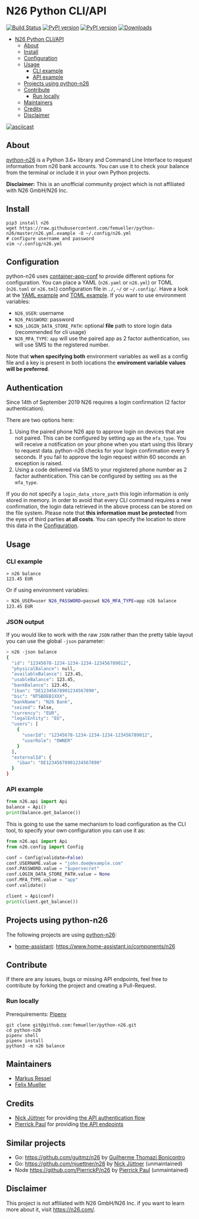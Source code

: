 # N26 Python CLI/API
[![Build Status](https://travis-ci.org/femueller/python-n26.svg?branch=master)](https://travis-ci.org/femueller/python-n26)
[![PyPI version](https://img.shields.io/github/pipenv/locked/python-version/femueller/python-n26)](https://img.shields.io/github/pipenv/locked/python-version/femueller/python-n26)
[![PyPI version](https://badge.fury.io/py/n26.svg)](https://badge.fury.io/py/n26)
[![Downloads](https://img.shields.io/pypi/dm/n26.svg)](https://img.shields.io/pypi/dm/n26.svg)

- [N26 Python CLI/API](#N26-Python-CLIAPI)
  - [About](#About)
  - [Install](#Install)
  - [Configuration](#Configuration)
  - [Usage](#Usage)
    - [CLI example](#CLI-example)
    - [API example](#API-example)
  - [Projects using python-n26](#Projects-using-python-n26)
  - [Contribute](#Contribute)
    - [Run locally](#Run-locally)
  - [Maintainers](#Maintainers)
  - [Credits](#Credits)
  - [Disclaimer](#Disclaimer)
  
[![asciicast](https://asciinema.org/a/260083.svg)](https://asciinema.org/a/260083)

## About
[python-n26](https://github.com/femueller/python-n26) is a Python 3.6+ library and Command Line Interface to request information from n26 bank accounts. You can use it to check your balance from the terminal or include it in your own Python projects.

**Disclaimer:** This is an unofficial community project which is not affiliated with N26 GmbH/N26 Inc.

## Install

```shell
pip3 install n26
wget https://raw.githubusercontent.com/femueller/python-n26/master/n26.yml.example -O ~/.config/n26.yml
# configure username and password
vim ~/.config/n26.yml
```

## Configuration

python-n26 uses [container-app-conf](https://github.com/markusressel/container-app-conf) to provide different options for configuration.
You can place a YAML (`n26.yaml` or `n26.yml`) or TOML (`n26.toml` or `n26.tml`) configuration file in `./`, `~/` or `~/.config/`. Have a look at the [YAML example](n26.yml.example) and [TOML example](n26.tml.example).
If you want to use environment variables:

- `N26_USER`: username
- `N26_PASSWORD`: password
- `N26_LOGIN_DATA_STORE_PATH`: optional **file** path to store login data (recommended for cli usage)
- `N26_MFA_TYPE`: `app` will use the paired app as 2 factor authentication, `sms` will use SMS to the registered number.

Note that **when specifying both** environment variables as well as a config file and a key is present in both locations the **enviroment variable values will be preferred**.

## Authentication

Since 14th of September 2019 N26 requires a login confirmation (2 factor authentication). 

There are two options here:

1. Using the paired phone N26 app to approve login on devices that are not paired. This can be configured by setting `app` as the `mfa_type`. You will receive a notification on your phone when you start using this library to request data. python-n26 checks for your login confirmation every 5 seconds. If you fail to approve the login request within 60 seconds an exception is raised.
2. Using a code delivered via SMS to your registered phone number as 2 factor authentication. This can be configured by setting `sms` as the `mfa_type`.

If you do not specify a `login_data_store_path` this login information is only stored in memory. In order to avoid that every CLI command requires a new confirmation, the login data retrieved in the above process can be stored on the file system. Please note that **this information must be protected** from the eyes of third parties **at all costs**. You can specify the location to store this data in the [Configuration](#Configuration).

## Usage

### CLI example

```shell
> n26 balance
123.45 EUR
```

Or if using environment variables:

```bash
> N26_USER=user N26_PASSWORD=passwd N26_MFA_TYPE=app n26 balance
123.45 EUR
```

### JSON output
If you would like to work with the raw `JSON` rather than the pretty table 
layout you can use the global `-json` parameter:

```bash 
> n26 -json balance
{
  "id": "12345678-1234-1234-1234-123456789012",
  "physicalBalance": null,
  "availableBalance": 123.45,
  "usableBalance": 123.45,
  "bankBalance": 123.45,
  "iban": "DE12345678901234567890",
  "bic": "NTSBDEB1XXX",
  "bankName": "N26 Bank",
  "seized": false,
  "currency": "EUR",
  "legalEntity": "EU",
  "users": [
    {
      "userId": "12345678-1234-1234-1234-123456789012",
      "userRole": "OWNER"
    }
  ],
  "externalId": {
    "iban": "DE12345678901234567890"
  }
}
```


### API example
```python
from n26.api import Api
balance = Api()
print(balance.get_balance())
```

This is going to use the same mechanism to load configuration as the CLI tool, to specify your own configuration you can use it as:

```python
from n26.api import Api
from n26.config import Config

conf = Config(validate=False)
conf.USERNAME.value = "john.doe@example.com"
conf.PASSWORD.value = "$upersecret"
conf.LOGIN_DATA_STORE_PATH.value = None
conf.MFA_TYPE.value = "app"
conf.validate()

client = Api(conf)
print(client.get_balance())
```

## Projects using python-n26

The following projects are using [python-n26](https://github.com/femueller/python-n26):

* [home-assistant](https://github.com/home-assistant/home-assistant/tree/dev/homeassistant/components/n26): https://www.home-assistant.io/components/n26

## Contribute
If there are any issues, bugs or missing API endpoints, feel free to contribute by forking the project and creating a Pull-Request.

### Run locally

Prerequirements: [Pipenv](https://pipenv.readthedocs.io/)

```shell
git clone git@github.com:femueller/python-n26.git
cd python-n26
pipenv shell
pipenv install
python3 -m n26 balance
```

## Maintainers
* [Markus Ressel](https://github.com/markusressel)
* [Felix Mueller](https://github.com/femueller)

## Credits
* [Nick Jüttner](https://github.com/njuettner) for providing [the API authentication flow](https://github.com/njuettner/alexa/blob/master/n26/app.py)
* [Pierrick Paul](https://github.com/PierrickP/) for providing [the API endpoints](https://github.com/PierrickP/n26/blob/develop/lib/api.js)

## Similar projects
* Go: https://github.com/guitmz/n26 by [Guilherme Thomazi Bonicontro](https://github.com/guitmz)
* Go: https://github.com/njuettner/n26 by [Nick Jüttner](https://github.com/njuettner) (unmaintained)
* Node https://github.com/PierrickP/n26 by [Pierrick Paul](https://github.com/PierrickP/) (unmaintained)

## Disclaimer
This project is not affiliated with N26 GmbH/N26 Inc. if you want to learn more about it, visit https://n26.com/.
